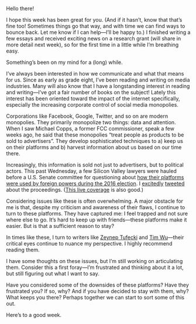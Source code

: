 Hello there!

I hope this week has been great for you. (And if it hasn’t, know that that’s fine too! Sometimes things go that way, and with time we can find ways to bounce back. Let me know if I can help—I’ll be happy to.) I finished writing a few essays and received exciting news on a research grant (will share in more detail next week), so for the first time in a little while I’m breathing easy.

Something’s been on my mind for a (long) while.

I’ve always been interested in how we communicate and what that means for us. Since as early as grade eight, I’ve been reading and writing on media industries. Many will also know that I have a longstanding interest in reading and writing—I’ve got a fair number of books on the subject! Lately this interest has been oriented toward the impact of the internet specifically, especially the increasing corporate control of social media monopolies.

Corporations like Facebook, Google, Twitter, and so on are modern monopolies. They primarily monopolize two things: data and attention. When I saw Michael Copps, a former FCC commissioner, speak a few weeks ago, he said that these monopolies “treat people as products to be sold to advertisers”. They develop sophisticated techniques to a) keep us on their platforms and b) harvest information about us based on our time there.

Increasingly, this information is sold not just to advertisers, but to political actors. This past Wednesday, a few Silicon Valley lawyers were hauled before a U.S. Senate committee for questioning about [how their platforms were used by foreign powers during the 2016 election](https://www.nytimes.com/2017/10/31/us/politics/facebook-twitter-google-hearings-congress.html). I [excitedly](https://twitter.com/lchski/status/925800780623425543) [tweeted](https://twitter.com/lchski/status/925761776536424448) about the proceedings. ([This live coverage](https://www.nytimes.com/2017/11/01/us/politics/russia-technology-facebook.html) is also good.)

Considering issues like these is often overwhelming. A major obstacle for me is that, despite my criticism and awareness of their flaws, I continue to turn to these platforms. They have captured me: I feel trapped and not sure where else to go. It’s hard to keep up with friends—these platforms make it easier. But is that a sufficient reason to stay?

In times like these, I turn to writers like [Zeynep Tufecki](http://technosociology.org) and [Tim Wu](http://www.timwu.org)—their critical eyes continue to nuance my perspective. I highly recommend reading them.

I have some thoughts on these issues, but I’m still working on articulating them. Consider this a first foray—I’m frustrated and thinking about it a lot, but still figuring out what I want to say.

Have you considered some of the downsides of these platforms? Have they frustrated you? If so, why? And if you have decided to stay with them, why? What keeps you there? Perhaps together we can start to sort some of this out.

Here’s to a good week.